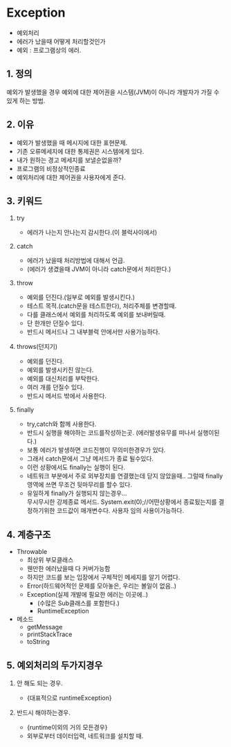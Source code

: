 # Exception
- 예외처리
- 에러가 났을때 어떻게 처리할것인가
- 예외 : 프로그램상의 에러.

## 1. 정의
예외가 발생했을 경우 예외에 대한 제어권을 시스템(JVM)이 아니라 개발자가 가질 수 있게 하는 방법.

## 2. 이유
- 예외가 발생했을 때 메시지에 대한 표현문제.
- 기존 오류메세지에 대한 통제권은 시스템에게 있다. 
- 내가 원하는 경고 메세지를 보낼순없을까?
- 프로그램의 비정상적인종료
- 예외처리에 대한 제어권을 사용자에게 준다.

## 3. 키워드
1) try<br>
	- 에러가 나는지 안나는지 감시한다.(이 블럭사이에서)
2) catch<br>	
	- 에러가 났을때 처리방법에 대해서 언급.
	- (에러가 생겼을때 JVM이 아니라 catch문에서 처리한다.)
3) throw
	- 예외를 던진다.(일부로 예외를 발생시킨다.)
	- 테스트 목적.(catch문을 테스트한다), 처리주체를 변경할때.
	- 다를 클래스에서 예외를 처리하도록 예외를 보내버릴때.
	- 단 한개만 던질수 있다.
	- 반드시 메서드나 그 내부블럭 안에서만 사용가능하다.

4) throws(던지기)
	- 예외를 던진다.
	- 예외를 발생시키진 않는다.
	- 예외를 대신처리를 부탁한다.
	- 여러 개를 던질수 있다.
	- 반드시 메서드 밖에서 사용한다.

5) finally<br>
	- try,catch와 함께 사용한다.
	- 반드시 실행을 해야하는 코드를작성하는곳.
			(에러발생유무를 떠나서 실행이된다.)
	- 보통 에러가 발생하면 코드진행이 무의미한경우가 있다.
	- 그래서 catch문에서 그냥 메서드가 종료 될수있다.
	- 이런 상황에서도 finally는 실행이 된다.
	- 네트워크 부분에서 주로 외부장치를 연결했는데 닫지 않았을때.. 그럴때 finally영역에 쓰면
		무조건 뒷마무리를 할수 있다.
	- 유일하게 finally가 실행되지 않는경우...	
		무시무시한 강제종료 메서드. 
	System.exit(0);//어떤상황에서 종료됬는지를 결정하기위한 코드값이 매개변수다.
		사용자 임의 사용이가능하다.




## 4. 계층구조
- Throwable
	- 최상위 부모클래스
	- 웬만한 에러났을때 다 커버가능함
	- 하지만 코드를 보는 입장에서 구체적인 메세지를 알기 어렵다.
	- Error(하드웨어적인 문제를 모아놓은, 우리는 볼일이 없음..)
	- Exception(실제 개발에 필요한 에러는 이곳에..)
		- (수많은 Sub클래스를 포함한다.)
		- RuntimeException
- 메소드
	- getMessage
	- printStackTrace
	- toString


## 5. 예외처리의 두가지경우
1) 안 해도 되는 경우.<br>
	- {대표적으로 runtimeException}

2) 반드시 해야하는경우.<br>
	- {runtime이외의 거의 모든경우}
	- 외부로부터 데이터입력, 네트워크를 설치할 때.